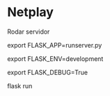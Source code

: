 # Netplay


Rodar servidor

export FLASK_APP=runserver.py

export FLASK_ENV=development

export FLASK_DEBUG=True

flask run
